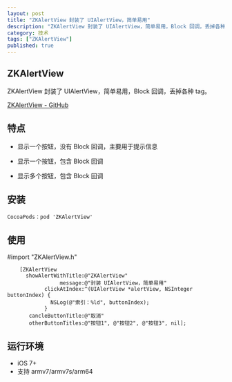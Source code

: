 ```yaml
---
layout: post
title: "ZKAlertView 封装了 UIAlertView，简单易用"
description: "ZKAlertView 封装了 UIAlertView，简单易用，Block 回调，丢掉各种 tag"
category: 技术
tags: ["ZKAlertView"]
published: true
---
```


## ZKAlertView

ZKAlertView 封装了 UIAlertView，简单易用，Block 回调，丢掉各种 tag。

[ZKAlertView - GitHub](https://github.com/WangWenzhuang/ZKAlertView)

## 特点

*   显示一个按钮，没有 Block 回调，主要用于提示信息

*   显示一个按钮，包含 Block 回调

*   显示多个按钮，包含 Block 回调

## 安装

<pre><code class="language-bash">CocoaPods：pod 'ZKAlertView'</code></pre>

## 使用

#import "ZKAlertView.h"

<pre><code class="language-objectivec">    [ZKAlertView
      showAlertWithTitle:@"ZKAlertView"
                 message:@"封装 UIAlertView，简单易用"
            clickAtIndex:^(UIAlertView *alertView, NSInteger buttonIndex) {
              NSLog(@"索引：%ld", buttonIndex);
            }
       cancleButtonTitle:@"取消"
       otherButtonTitles:@"按钮1", @"按钮2", @"按钮3", nil];</code></pre>

## 运行环境

*	iOS 7+
*	支持 armv7/armv7s/arm64